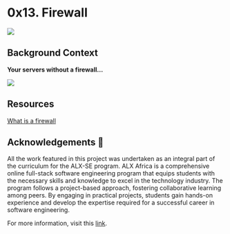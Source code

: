 # 0x13. Firewall
<img src="https://s3.amazonaws.com/intranet-projects-files/holbertonschool-sysadmin_devops/284/V1HjQ1Y.png">

## Background Context
<p><strong>Your servers without a firewall…</strong></p>
<img src="https://s3.amazonaws.com/intranet-projects-files/holbertonschool-sysadmin_devops/155/holbertonschool-firewall.gif">

## Resources
<a href="https://en.wikipedia.org/wiki/Firewall_%28computing%29">What is a firewall</a>

## Acknowledgements 📎

<p>All the work featured in this project was undertaken as an integral part of the curriculum for the ALX-SE program. ALX Africa is a comprehensive online full-stack software engineering program that equips students with the necessary skills and knowledge to excel in the technology industry. The program follows a project-based approach, fostering collaborative learning among peers. By engaging in practical projects, students gain hands-on experience and develop the expertise required for a successful career in software engineering.</p>

For more information, visit this [link](https://www.alxafrica.com/).
